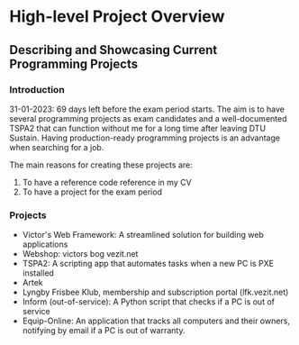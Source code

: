 # High-level Project Overview
## Describing and Showcasing Current Programming Projects

### Introduction
31-01-2023: 69 days left before the exam period starts. 
The aim is to have several programming projects as exam candidates and a well-documented TSPA2 that can function without me for a long time after leaving DTU Sustain. Having production-ready programming projects is an advantage when searching for a job.

The main reasons for creating these projects are:
1. To have a reference code reference in my CV
2. To have a project for the exam period

### Projects
- Victor's Web Framework: A streamlined solution for building web applications
- Webshop: victors bog vezit.net
- TSPA2: A scripting app that automates tasks when a new PC is PXE installed
- Artek
- Lyngby Frisbee Klub, membership and subscription portal (lfk.vezit.net)
- Inform (out-of-service): A Python script that checks if a PC is out of service
- Equip-Online: An application that tracks all computers and their owners, notifying by email if a PC is out of warranty.
